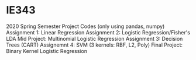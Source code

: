 # IE343


2020 Spring Semester Project Codes (only using pandas, numpy)
Assignment 1: Linear Regression
Assignment 2: Logistic Regression/Fisher's LDA
Mid Project: Multinomial Logistic Regression
Assignment 3: Decision Trees (CART)
Assignemnt 4: SVM (3 kernels: RBF, L2, Poly)
Final Project: Binary Kernel Logistic Regression
